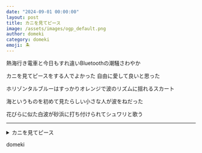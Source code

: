 ```yaml
---
date: "2024-09-01 00:00:00"
layout: post
title: カニを見てピース
image: /assets/images/ogp_default.png
author: domeki
category: domeki
emoji: 🏝️
---
```


<div class="tanka-area"><div class="tanka">
<p>熱海行き電車と今日もすれ違いBluetoothの潮騒さわやか</p>

<p>カニを見てピースをする人でよかった 自由に愛して良いと思った</p>

<p>ホリゾンタルブルーはすっかりオレンジで波のリズムに揺れるスカート</p>

<p>海というものを初めて見たらしい小さな人が波をねだった</p>

<p>花びらに似た白波が砂浜に打ち付けられてシュワリと歌う</p>

</div></div>

---

<details><summary>カニを見てピース</summary>
熱海行き電車と今日もすれ違いBluetoothの潮騒さわやか<br/>
カニを見てピースをする人でよかった 自由に愛して良いと思った<br/>
ホリゾンタルブルーはすっかりオレンジで波のリズムに揺れるスカート<br/>
海というものを初めて見たらしい小さな人が波をねだった<br/>
花びらに似た白波が砂浜に打ち付けられてシュワリと歌う<br/>
<br/>

</details>

domeki
